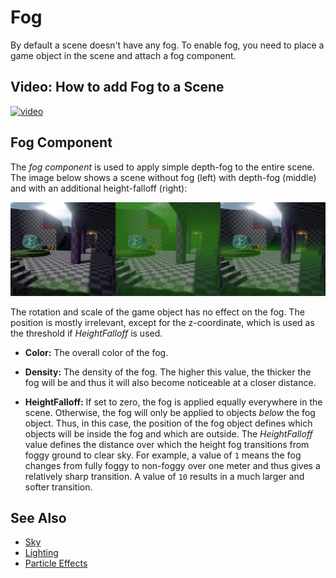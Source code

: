 # Fog

By default a scene doesn't have any fog. To enable fog, you need to place a game object in the scene and attach a fog component.

## Video: How to add Fog to a Scene

[![video](https://img.youtube.com/vi/WsVzeVLyPaE/0.jpg)](https://www.youtube.com/watch?v=WsVzeVLyPaE)

## Fog Component

The *fog component* is used to apply simple depth-fog to the entire scene. The image below shows a scene without fog (left) with depth-fog (middle) and with an additional height-falloff (right):

![Fog](media/fog-comparison.jpg)

The rotation and scale of the game object has no effect on the fog. The position is mostly irrelevant, except for the z-coordinate, which is used as the threshold if *HeightFalloff* is used.

* **Color:** The overall color of the fog.

* **Density:** The density of the fog. The higher this value, the thicker the fog will be and thus it will also become noticeable at a closer distance.

* **HeightFalloff:** If set to zero, the fog is applied equally everywhere in the scene. Otherwise, the fog will only be applied to objects *below* the fog object. Thus, in this case, the position of the fog object defines which objects will be inside the fog and which are outside. The *HeightFalloff* value defines the distance over which the height fog transitions from foggy ground to clear sky. For example, a value of `1` means the fog changes from fully foggy to non-foggy over one meter and thus gives a relatively sharp transition. A value of `10` results in a much larger and softer transition.

## See Also

* [Sky](sky.md)
* [Lighting](../graphics/lighting/lighting-overview.md)
* [Particle Effects](particle-effects/particle-effects-overview.md)

